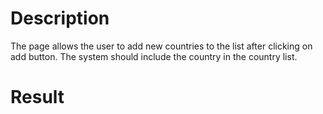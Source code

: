 # Description
The page allows the user to add new countries to the list after clicking on add button. The system should include the country in the country list.
# Result
